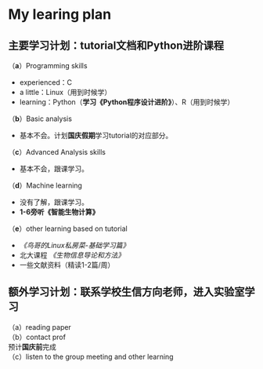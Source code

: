 # My learing plan

## 主要学习计划：tutorial文档和Python进阶课程
（**a**）Programming skills  
- experienced：C  
- a little：Linux（用到时候学）  
- learning：Python（**学习《Python程序设计进阶》**）、R（用到时候学）  

（**b**）Basic analysis  
- 基本不会。计划**国庆假期**学习tutorial的对应部分。

（**c**）Advanced Analysis skills  
- 基本不会，跟课学习。

（**d**）Machine learning  
- 没有了解，跟课学习。  
- **1-6旁听《智能生物计算》**  

（**e**）other learning based on tutorial  
- *《鸟哥的Linux私房菜-基础学习篇》*
- 北大课程 *《生物信息导论和方法》*
- 一些文献资料（精读1-2篇/周）  

## 额外学习计划：联系学校生信方向老师，进入实验室学习
（a）reading paper  
（b）contact prof  
预计**国庆前**完成  
（c）listen to the group meeting and other learning


